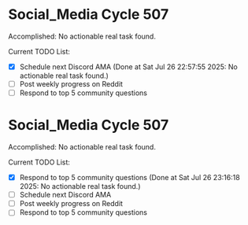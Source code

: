 # Social_Media Cycle 507

Accomplished: No actionable real task found.

Current TODO List:

- [x] Schedule next Discord AMA  (Done at Sat Jul 26 22:57:55 2025: No actionable real task found.)
- [ ] Post weekly progress on Reddit
- [ ] Respond to top 5 community questions

# Social_Media Cycle 507

Accomplished: No actionable real task found.

Current TODO List:

- [x] Respond to top 5 community questions  (Done at Sat Jul 26 23:16:18 2025: No actionable real task found.)
- [ ] Schedule next Discord AMA
- [ ] Post weekly progress on Reddit
- [ ] Respond to top 5 community questions